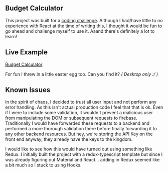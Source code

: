 ## Budget Calculator

This project was built for a [coding challenge](https://gist.github.com/cowabungapeppercorn/cc851d881565ed90f08a54927d7f80bb).  Although I had/have little to no experience with React at the time of writing this, I thought it would be fun to go ahead and challenge myself to use it.  Aaand there's definitely a lot to learn!


## Live Example
[Budget Calculator](https://zbowhay.github.io/WebAppDev/budget-calculator.html)

For fun I threw in a little easter egg too.  Can you find it? *( Desktop only :/ )*

## Known Issues

In the spirit of chaos, I decided to trust all user input and not perform any error handling.  As this isn't actual production code I feel that that is ok.  Even if I were to include some validation, it wouldn't prevent a malicious user from manipulating the DOM or subsequent requests to firebase.  Traditionally I would have forwarded these requests to a backend and performed a more thorough validation there before finally forwarding it to any other backend resources.  But hey, we're storing the API Key on the front end anyway, they already have the keys to the kingdom.

I would like to see how this would have turned out using something like Redux.  I initially built the project with a redux-typescript template but since I was already figuring out Material and React... adding in Redux seemed like a bit much so I stuck to using Hooks.